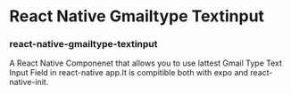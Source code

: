 # React Native Gmailtype Textinput 
### react-native-gmailtype-textinput
A React Native Componenet that allows you to use lattest Gmail Type Text Input Field in react-native app.It is compitible both 
with expo and react-native-init.
